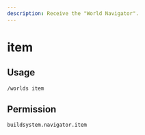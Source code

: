 ```yaml
---
description: Receive the "World Navigator".
---
```


# item

## Usage

```
/worlds item
```

## Permission

```
buildsystem.navigator.item
```
